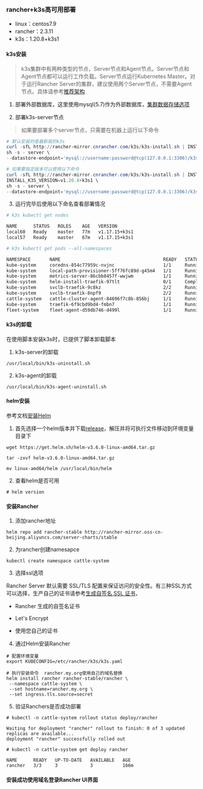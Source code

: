 ### rancher+k3s高可用部署

- linux：centos7.9
- rancher：2.3.11
- k3s：1.20.8+k3s1

#### k3s安装

> k3s集群中有两种类型的节点，Server节点和Agent节点。Server节点和Agent节点都可以运行工作负载。Server节点运行Kubernetes Master。对于运行Rancher Server的集群，建议使用两个Server节点，不需要Agent节点。具体请参考[推荐架构](https://docs.rancher.cn/docs/rancher2/overview/architecture-recommendations/_index)

1. 部署外部数据库，这里使用mysql(5.7)作为外部数据库，[集群数据存储选项](https://docs.rancher.cn/docs/k3s/installation/datastore/_index/)

2. 部署k3s-server节点

> 如果要部署多个server节点，只需要在机器上运行以下命令

```powershell
# 默认安装的是最新版的k3s
curl -sfL http://rancher-mirror.cnrancher.com/k3s/k3s-install.sh | INSTALL_K3S_MIRROR=cn \
sh -s - server \
--datastore-endpoint='mysql://username:password@tcp(127.0.0.1:3306)/k3s'

# 如果要指定版本可以使用以下命令
curl -sfL http://rancher-mirror.cnrancher.com/k3s/k3s-install.sh | INSTALL_K3S_MIRROR=cn \
INSTALL_K3S_VERSION=v1.20.8+k3s1 \
sh -s - server \
--datastore-endpoint='mysql://username:password@tcp(127.0.0.1:3306)/k3s'
```

3. 运行完毕后使用以下命名查看部署情况

```bash
# k3s kubectl get nodes

NAME      STATUS   ROLES    AGE   VERSION
local60   Ready    master   77m   v1.17.15+k3s1
local57   Ready    master   67m   v1.17.15+k3s1
```

```bash
# k3s kubectl get pods --all-namespaces

NAMESPACE       NAME                                      READY   STATUS      RESTARTS   AGE
kube-system     coredns-854c77959c-nvjnc                  1/1     Running     0          54m
kube-system     local-path-provisioner-5ff76fc89d-g45m4   1/1     Running     0          54m
kube-system     metrics-server-86cbb8457f-wwjwm           1/1     Running     0          54m
kube-system     helm-install-traefik-97tlt                0/1     Completed   0          54m
kube-system     svclb-traefik-9c8kz                       2/2     Running     0          53m
kube-system     svclb-traefik-8npf9                       2/2     Running     0          53m
cattle-system   cattle-cluster-agent-84696f7c8b-856bj     1/1     Running     0          53m
kube-system     traefik-6f9cbd9bd4-fmbn7                  1/1     Running     0          53m
fleet-system    fleet-agent-d59db746-d499l                1/1     Running     0          52m
```

#### k3s的卸载

在使用脚本安装k3s时，已提供了脚本卸载脚本



1. k3s-server的卸载

```
/usr/local/bin/k3s-uninstall.sh
```

2. k3s-agent的卸载

```
/usr/local/bin/k3s-agent-uninstall.sh
```

#### helm安装

参考文档[安装Helm](https://helm.sh/zh/docs/intro/install/)

1. 首先选择一个helm版本并下载[release](https://github.com/helm/helm/releases)，解压并将可执行文件移动到环境变量目录下

```
wget https://get.helm.sh/helm-v3.6.0-linux-amd64.tar.gz

tar -zxvf helm-v3.6.0-linux-amd64.tar.gz

mv linux-amd64/helm /usr/local/bin/helm
```

2. 查看helm是否可用

```
# helm version
```

#### 安装Rancher

1. 添加rancher地址

```
helm repo add rancher-stable http://rancher-mirror.oss-cn-beijing.aliyuncs.com/server-charts/stable
```

2. 为rancher创建namesapce

```
kubectl create namespace cattle-system
```

3. 选择ssl选项

Rancher Server 默认需要 SSL/TLS 配置来保证访问的安全性。有三种SSL方式可以选择，生产自己的证书请参考[生成自签名 SSL 证书](https://docs.rancher.cn/docs/rancher2/installation/resources/advanced/self-signed-ssl/_index)，

- Rancher 生成的自签名证书

- Let's Encrypt

- 使用您自己的证书

4. 通过Helm安装Rancher

```
# 配置环境变量
export KUBECONFIG=/etc/rancher/k3s/k3s.yaml

# 执行安装命令  rancher.my.org使用自己的域名替换
helm install rancher rancher-stable/rancher \
 --namespace cattle-system \
 --set hostname=rancher.my.org \
 --set ingress.tls.source=secret
```

5. 验证Ranchers是否成功部署

```
# kubectl -n cattle-system rollout status deploy/rancher

Waiting for deployment "rancher" rollout to finish: 0 of 3 updated replicas are available...
deployment "rancher" successfully rolled out

# kubectl -n cattle-system get deploy rancher

NAME      READY   UP-TO-DATE   AVAILABLE   AGE
rancher   3/3     3            3           166m
```

#### 安装成功使用域名登录Rancher UI界面

